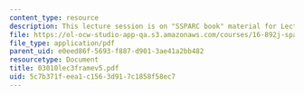 ```yaml
---
content_type: resource
description: This lecture session is on "SSPARC book" material for Lecture 3.
file: https://ol-ocw-studio-app-qa.s3.amazonaws.com/courses/16-892j-space-system-architecture-and-design-fall-2004/5c7b371feea1c1563d917c1858f58ec7_03010lec3framev5.pdf
file_type: application/pdf
parent_uid: e0eed86f-5693-f887-d901-3ae41a2bb482
resourcetype: Document
title: 03010lec3framev5.pdf
uid: 5c7b371f-eea1-c156-3d91-7c1858f58ec7
---
```

